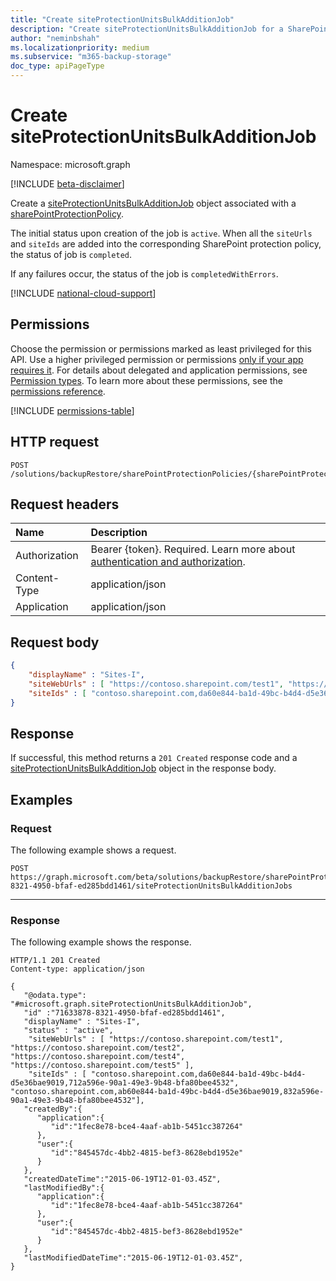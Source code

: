 ```yaml
---
title: "Create siteProtectionUnitsBulkAdditionJob"
description: "Create siteProtectionUnitsBulkAdditionJob for a SharePoint protection policy."
author: "neminbshah"
ms.localizationpriority: medium
ms.subservice: "m365-backup-storage"
doc_type: apiPageType
---
```


# Create siteProtectionUnitsBulkAdditionJob

Namespace: microsoft.graph

[!INCLUDE [beta-disclaimer](../../includes/beta-disclaimer.md)]

Create a [siteProtectionUnitsBulkAdditionJob](../resources/siteprotectionunitsbulkadditionjob.md) object associated with a [sharePointProtectionPolicy](../resources/sharepointprotectionpolicy.md).

The initial status upon creation of the job is `active`. When all the `siteUrls` and `siteIds` are added into the corresponding SharePoint protection policy, the status of job is `completed`.

If any failures occur, the status of the job is `completedWithErrors`.

[!INCLUDE [national-cloud-support](../../includes/global-only.md)]

## Permissions

Choose the permission or permissions marked as least privileged for this API. Use a higher privileged permission or permissions [only if your app requires it](/graph/permissions-overview#best-practices-for-using-microsoft-graph-permissions). For details about delegated and application permissions, see [Permission types](/graph/permissions-overview#permission-types). To learn more about these permissions, see the [permissions reference](/graph/permissions-reference).

<!-- { "blockType": "permissions", "name": "siteprotectionunitsbulkadditionjobs_post" } -->
[!INCLUDE [permissions-table](../includes/permissions/siteprotectionunitsbulkadditionjobs-post-permissions.md)]

## HTTP request

<!-- {
  "blockType": "ignored"
}
-->
``` http
POST   /solutions/backupRestore/sharePointProtectionPolicies/{sharePointProtectionPolicyId}/siteProtectionUnitsBulkAdditionJobs
```

## Request headers

|Name|Description|
|:---|:---|
|Authorization|Bearer {token}. Required. Learn more about [authentication and authorization](/graph/auth/auth-concepts).|
|Content-Type|application/json|
|Application|application/json|

## Request body

```json
{
    "displayName" : "Sites-I",
    "siteWebUrls" : [ "https://contoso.sharepoint.com/test1", "https://contoso.sharepoint.com/test2", "https://contoso.sharepoint.com/test4", "https://contoso.sharepoint.com/test5" ],
    "siteIds" : [ "contoso.sharepoint.com,da60e844-ba1d-49bc-b4d4-d5e36bae9019,712a596e-90a1-49e3-9b48-bfa80bee4532", "contoso.sharepoint.com,ab60e844-ba1d-49bc-b4d4-d5e36bae9019,832a596e-90a1-49e3-9b48-bfa80bee4532"]
}
```

## Response

If successful, this method returns a `201 Created` response code and a [siteProtectionUnitsBulkAdditionJob](../resources/siteprotectionunitsbulkadditionjob.md) object in the response body.

## Examples

### Request

The following example shows a request.

<!-- {
  "blockType": "request",
  "name": "siteprotectionunitsbulkadditionjobs_post"
}
-->

```http
POST https://graph.microsoft.com/beta/solutions/backupRestore/sharePointProtectionPolicies/71633878-8321-4950-bfaf-ed285bdd1461/siteProtectionUnitsBulkAdditionJobs 
```

---

### Response

The following example shows the response.
<!-- {
  "blockType": "response",
  "truncated": true,
  "@odata.type": "microsoft.graph.siteProtectionUnitsBulkAdditionJob"
}
-->
``` http
HTTP/1.1 201 Created
Content-type: application/json

{
   "@odata.type": "#microsoft.graph.siteProtectionUnitsBulkAdditionJob",
   "id" :"71633878-8321-4950-bfaf-ed285bdd1461",
   "displayName" : "Sites-I",
   "status" : "active",
    "siteWebUrls" : [ "https://contoso.sharepoint.com/test1", "https://contoso.sharepoint.com/test2", "https://contoso.sharepoint.com/test4", "https://contoso.sharepoint.com/test5" ],
    "siteIds" : [ "contoso.sharepoint.com,da60e844-ba1d-49bc-b4d4-d5e36bae9019,712a596e-90a1-49e3-9b48-bfa80bee4532", "contoso.sharepoint.com,ab60e844-ba1d-49bc-b4d4-d5e36bae9019,832a596e-90a1-49e3-9b48-bfa80bee4532"],
   "createdBy":{
      "application":{
         "id":"1fec8e78-bce4-4aaf-ab1b-5451cc387264"
      },
      "user":{
         "id":"845457dc-4bb2-4815-bef3-8628ebd1952e"
      }
   },
   "createdDateTime":"2015-06-19T12-01-03.45Z",
   "lastModifiedBy":{
      "application":{
         "id":"1fec8e78-bce4-4aaf-ab1b-5451cc387264"
      },
      "user":{
         "id":"845457dc-4bb2-4815-bef3-8628ebd1952e"
      }
   },
   "lastModifiedDateTime":"2015-06-19T12-01-03.45Z",
}
```
